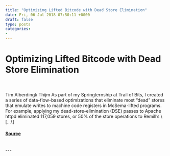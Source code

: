 ```yaml
---
title: "Optimizing Lifted Bitcode with Dead Store Elimination"
date: Fri, 06 Jul 2018 07:50:11 +0000
draft: false
type: posts
categories: 
- 
---
```

# Optimizing Lifted Bitcode with Dead Store Elimination

<br/>

<br/>
Tim Alberdingk Thijm As part of my Springternship at Trail of Bits, I created a series of data-flow-based optimizations that eliminate most “dead” stores that emulate writes to machine code registers in McSema-lifted programs. For example, applying my dead-store-elimination (DSE) passes to Apache httpd eliminated 117,059 stores, or 50% of the store operations to Remill’s \[…\]

#### [Source](https://blog.trailofbits.com/2018/07/06/optimizing-lifted-bitcode-with-dead-store-elimination/)

<br/>
---
